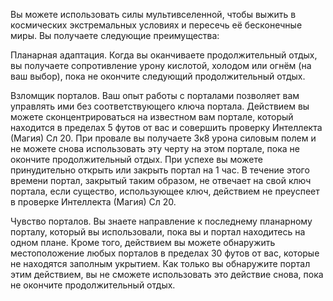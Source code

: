Вы можете использовать силы мультивселенной, чтобы выжить в космических экстремальных условиях и пересечь её бесконечные миры. Вы получаете следующие преимущества:

Планарная адаптация. Когда вы оканчиваете продолжительный отдых, вы получаете сопротивление урону кислотой, холодом или огнём (на ваш выбор), пока не окончите следующий продолжительный отдых.

Взломщик порталов. Ваш опыт работы с порталами позволяет вам управлять ими без соответствующего ключа портала. Действием вы можете сконцентрироваться на известном вам портале, который находится в пределах 5 футов от вас и совершить проверку Интеллекта (Магия) Сл 20. При провале вы получаете 3к8 урона силовым полем и не можете снова использовать эту черту на этом портале, пока не окончите продолжительный отдых. При успехе вы можете принудительно открыть или закрыть портал на 1 час. В течение этого времени портал, закрытый таким образом, не отвечает на свой ключ портала, если существо, использующее ключ, действием не преуспеет в проверке Интеллекта (Магия) Сл 20.

Чувство порталов. Вы знаете направление к последнему планарному порталу, который вы использовали, пока вы и портал находитесь на одном плане. Кроме того, действием вы можете обнаружить местоположение любых порталов в пределах 30 футов от вас, которые не находятся заполным укрытием. Как только вы обнаружите портал этим действием, вы не сможете использовать это действие снова, пока не окончите продолжительный отдых.